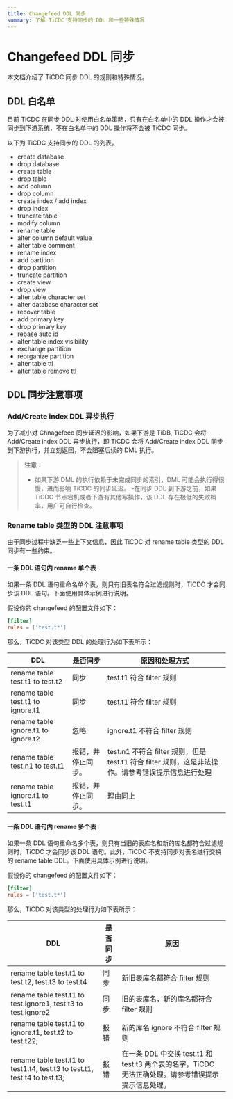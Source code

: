 ```yaml
---
title: Changefeed DDL 同步
summary: 了解 TiCDC 支持同步的 DDL 和一些特殊情况
---
```


# Changefeed DDL 同步

本文档介绍了 TiCDC 同步 DDL 的规则和特殊情况。

## DDL 白名单

目前 TiCDC 在同步 DDL 时使用白名单策略，只有在白名单中的 DDL 操作才会被同步到下游系统，不在白名单中的 DDL 操作将不会被 TiCDC 同步。

以下为 TiCDC 支持同步的 DDL 的列表。

- create database
- drop database
- create table 
- drop table 
- add column 
- drop column
- create index / add index 
- drop index 
- truncate table 
- modify column 
- rename table 
- alter column default value
- alter table comment 
- rename index 
- add partition
- drop partition 
- truncate partition 
- create view 
- drop view 
- alter table character set 
- alter database character set
- recover table 
- add primary key 
- drop primary key 
- rebase auto id
- alter table index visibility 
- exchange partition 
- reorganize partition 
- alter table ttl 
- alter table remove ttl

## DDL 同步注意事项

### Add/Create index DDL 异步执行
为了减小对 Chnagefeed 同步延迟的影响，如果下游是 TiDB, TiCDC 会将 Add/Create index DDL 异步执行，即 TiCDC 会将 Add/Create index DDL 同步到下游执行，并立刻返回，不会阻塞后续的 DML 执行。

> **注意：**
>
> - 如果下游 DML 的执行依赖于未完成同步的索引，DML 可能会执行得很慢，进而影响 TiCDC 的同步延迟。
> -在同步 DDL 到下游之前，如果 TiCDC 节点宕机或者下游有其他写操作，该 DDL 存在极低的失败概率，用户可自行检查。

### Rename table 类型的 DDL 注意事项
由于同步过程中缺乏一些上下文信息，因此 TiCDC 对 rename table 类型的 DDL 同步有一些约束。

#### 一条 DDL 语句内 rename 单个表

如果一条 DDL 语句重命名单个表，则只有旧表名符合过滤规则时，TiCDC 才会同步该 DDL 语句。下面使用具体示例进行说明。

假设你的 changefeed 的配置文件如下：

```toml
[filter]
rules = ['test.t*']
```

那么，TiCDC 对该类型 DDL 的处理行为如下表所示：

| DDL | 是否同步 | 原因和处理方式 |
| --- | --- | --- |
| rename table test.t1 to test.t2 | 同步 | test.t1 符合 filter 规则 |
| rename table test.t1 to ignore.t1 | 同步 | test.t1 符合 filter 规则 |
| rename table ignore.t1 to ignore.t2 | 忽略 | ignore.t1 不符合 filter 规则 |
| rename table test.n1 to test.t1 | 报错，并停止同步。 | test.n1 不符合 filter 规则，但是 test.t1 符合 filter 规则，这是非法操作。请参考错误提示信息进行处理 |
| rename table ignore.t1 to test.t1 | 报错，并停止同步。 | 理由同上 |

#### 一条 DDL 语句内 rename 多个表

如果一条 DDL 语句重命名多个表，则只有当旧的表库名和新的库名都符合过滤规则时，TiCDC 才会同步该 DDL 语句。此外，TiCDC 不支持同步对表名进行交换的 rename table DDL。下面使用具体示例进行说明。

假设你的 changefeed 的配置文件如下：

```toml
[filter]
rules = ['test.t*']
```

那么，TiCDC 对该类型的处理行为如下表所示：

| DDL | 是否同步 | 原因 |
| --- | --- | --- |
| rename table test.t1 to test.t2, test.t3 to test.t4 | 同步 | 新旧表库名都符合 filter 规则 |
| rename table test.t1 to test.ignore1, test.t3 to test.ignore2 | 同步 | 旧的表库名，新的库名都符合 filter 规则 |
| rename table test.t1 to ignore.t1, test.t2 to test.t22; | 报错 | 新的库名 ignore 不符合 filter 规则 |
| rename table test.t1 to test1.t4, test.t3 to test.t1, test.t4 to test.t3; | 报错 | 在一条 DDL 中交换 test.t1 和 test.t3 两个表的名字，TiCDC 无法正确处理。请参考错误提示提示信息处理。 |
